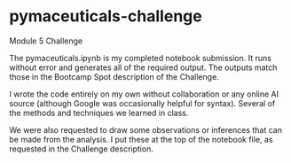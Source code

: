 # pymaceuticals-challenge
Module 5 Challenge

The pymaceuticals.ipynb is my completed notebook submission. It runs without error and generates all of the required output. The outputs match those in the Bootcamp Spot description of the Challenge.

I wrote the code entirely on my own without collaboration or any online AI source (although Google was occasionally helpful for syntax). Several of the methods and techniques we learned in class.

We were also requested to draw some observations or inferences that can be made from the analysis. I put these at the top of the notebook file, as requested in the Challenge description.
